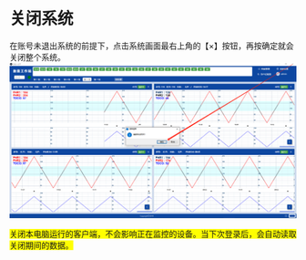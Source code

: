 # 关闭系统

在账号未退出系统的前提下，点击系统画面最右上角的【×】按钮，再按确定就会关闭整个系统。
![avatar](../assets/close-system.png)

<span style="background:yellow;">关闭本电脑运行的客户端，不会影响正在监控的设备。当下次登录后，会自动读取关闭期间的数据。</span>
